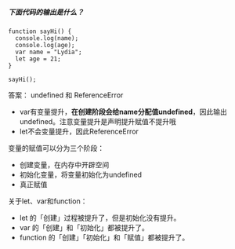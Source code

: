 ##### 下面代码的输出是什么？
```
function sayHi() {
  console.log(name);
  console.log(age);
  var name = "Lydia";
  let age = 21;
}

sayHi();
```
答案： undefined 和 ReferenceError
- var有变量提升，**在创建阶段会给name分配值undefined**，因此输出undefined。注意变量提升是声明提升赋值不提升哦
- let不会变量提升，因此ReferenceError  
    
变量的赋值可以分为三个阶段：    
- 创建变量，在内存中开辟空间
- 初始化变量，将变量初始化为undefined
- 真正赋值    

关于let、var和function：
- let 的「创建」过程被提升了，但是初始化没有提升。
- var 的「创建」和「初始化」都被提升了。
- function 的「创建」「初始化」和「赋值」都被提升了。